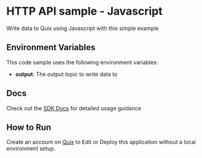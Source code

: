 # HTTP API sample - Javascript

Write data to Quix using Javascript with this simple example

## Environment Variables

This code sample uses the following environment variables:

- **output**: The output topic to write data to

## Docs

Check out the [SDK Docs](https://quix.ai/docs/sdk/introduction.html) for detailed usage guidance

## How to Run

Create an account on [Quix](https://portal.platform.quix.ai/self-sign-up?xlink=github) to Edit or Deploy this application without a local environment setup.